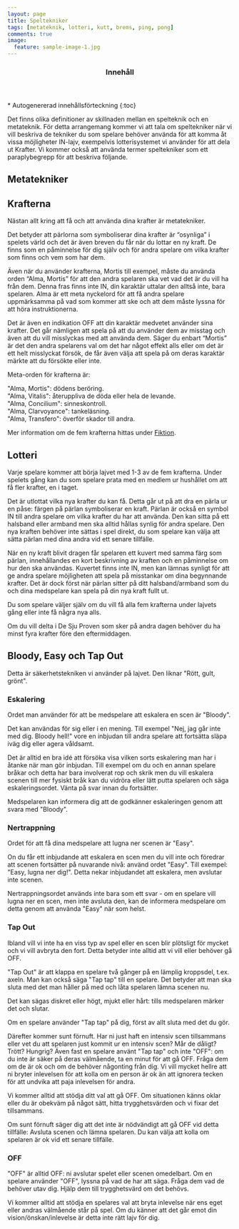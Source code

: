 ```yaml
---
layout: page
title: Speltekniker
tags: [metateknik, lotteri, kutt, brems, ping, pong]
comments: true
image:
  feature: sample-image-1.jpg
---
```


<section id="table-of-contents" class="toc">
  <header>
    <h3>Innehåll</h3>
  </header>
<div id="drawer" markdown="1">
*  Autogenererad innehållsförteckning
{:toc}
</div>
</section><!-- /#table-of-contents -->

Det finns olika definitioner av skillnaden mellan en spelteknik och en metateknik. För detta arrangemang kommer vi att tala om speltekniker när vi vill beskriva de tekniker du som spelare behöver använda för att komma åt vissa möjligheter IN-lajv, exempelvis lotterisystemet vi använder för att dela ut Krafter. Vi kommer också att använda termer speltekniker som ett paraplybegrepp för att beskriva följande.

## Metatekniker



## Krafterna

Nästan allt kring att få och att använda dina krafter är metatekniker. 

Det betyder att pärlorna som symboliserar dina krafter är “osynliga” i spelets värld och det är även breven du får när du lottar en ny kraft. De finns som en påminnelse för dig själv och för andra spelare om vilka krafter som finns och vem som har dem.

Även när du använder krafterna, Mortis till exempel, måste du använda orden “Alma, Mortis” för att den andra spelaren ska vet vad det är du vill ha från dem. Denna fras finns inte IN, din karaktär uttalar den alltså inte, bara spelaren. Alma är ett meta nyckelord för att få andra spelare uppmärksamma på vad som kommer att ske och att dem måste lyssna för att höra instruktionerna. 

Det är även en indikation OFF att din karaktär medvetet använder sina krafter. Det går nämligen att spela på att du använder dem av misstag och även att du vill misslyckas med att använda dem. Säger du enbart “Mortis” är det den andra spelarens val om det har något effekt alls eller om det är ett helt misslyckat försök, de får även välja att spela på om deras karaktär märkte att du försökte eller inte. 

Meta-orden för krafterna är:

"Alma, Mortis": dödens beröring.  
"Alma, Vitalis": återuppliva de döda eller hela de levande.  
"Alma, Concilium": sinneskontroll.  
"Alma, Clarvoyance": tankeläsning.  
"Alma, Transfero": överför skador till andra.  

Mer information om de fem krafterna hittas under [Fiktion](/fiktion/).

## Lotteri

Varje spelare kommer att börja lajvet med 1-3 av de fem krafterna. Under spelets gång kan du som spelare prata med en medlem ur hushållet om att få fler krafter, en i taget. 

Det är utlottat vilka nya krafter du kan få. Detta går ut på att dra en pärla ur en påse: färgen på pärlan symboliserar en kraft. Pärlan är också en symbol IN till andra spelare om vilka krafter du har att använda. Den kan sitta på ett halsband eller armband men ska alltid hållas synlig för andra spelare. Den nya kraften behöver inte sättas i spel direkt, du som spelare kan välja att sätta pärlan med dina andra vid ett senare tillfälle.

När en ny kraft blivit dragen får spelaren ett kuvert med samma färg som pärlan, innehållandes en kort beskrivning av kraften och en påminnelse om hur den ska användas. Kuvertet finns inte IN, men kan lämnas synligt för att ge andra spelare möjligheten att spela på misstankar om dina begynnande krafter. Det är dock först när pärlan sitter på ditt halsband/armband som du och dina medspelare kan spela på din nya kraft fullt ut.

Du som spelare väljer själv om du vill få alla fem krafterna under lajvets gång eller inte få några nya alls.

Om du vill delta i De Sju Proven som sker på andra dagen behöver du ha minst fyra krafter före den eftermiddagen.

## Bloody, Easy och Tap Out

Detta är säkerhetstekniken vi använder på lajvet. Den liknar "Rött, gult, grönt".

### Eskalering

Ordet man använder för att be medspelare att eskalera en scen är "Bloody".

Det kan användas för sig eller i en mening. Till exempel "Nej, jag går inte med dig. Bloody hell!" vore en inbjudan till andra spelare att fortsätta släpa iväg dig eller agera våldsamt.

Det är alltid en bra idé att försöka visa vilken sorts eskalering man har i åtanke när man gör inbjudan. Till exempel om du och en annan spelare bråkar och detta har bara involverat rop och skrik men du vill eskalera scenen till mer fysiskt bråk kan du vidröra eller lätt putta spelaren och säga eskaleringsordet. Vänta på svar innan du fortsätter.

Medspelaren kan informera dig att de godkänner eskaleringen genom att svara med "Bloody".

### Nertrappning

Ordet för att få dina medspelare att lugna ner scenen är "Easy".

On du får ett inbjudande att eskalera en scen men du vill inte och föredrar att scenen fortsätter på nuvarande nivå: använd ordet "Easy". Till exempel: "Easy, lugna ner dig!". Detta nekar inbjudandet att eskalera, men avslutar inte scenen.

Nertrappningsordet används inte bara som ett svar - om en spelare vill lugna ner en scen, men inte avsluta den, kan de informera medspelare om detta genom att använda "Easy" när som helst.

### Tap Out
Ibland vill vi inte ha en viss typ av spel eller en scen blir plötsligt för mycket och vi vill avbryta den fort. Detta betyder inte alltid att vi vill eller behöver gå OFF.

"Tap Out" är att klappa en spelare två gånger på en lämplig kroppsdel, t.ex. axeln. Man kan också säga "Tap tap" till en spelare. Det betyder att man ska sluta med det man håller på med och låta spelaren lämna scenen nu.

Det kan sägas diskret eller högt, mjukt eller hårt: tills medspelaren märker det och slutar.

Om en spelare använder "Tap tap" på dig, först av allt sluta med det du gör.

Därefter kommer sunt förnuft. Har ni just haft en intensiv scen tillsammans eller vet du att spelaren just kommit ur en intensiv scen? Mår de dåligt? Trött? Hungrig? Även fast en spelare använt "Tap tap" och inte "OFF": om du inte är säker på deras välmående, ta en minut för att gå OFF. Fråga dem om de är ok och om de behöver någonting från dig. Vi vill mycket hellre att ni bryter inlevelsen för att kolla om en person är ok än att ignorera tecken för att undvika att paja inlevelsen för andra.

Vi kommer alltid att stödja ditt val att gå OFF. Om situationen känns oklar eller du är obekväm på något sätt, hitta trygghetsvärden och vi fixar det tillsammans.

Om sunt förnuft säger dig att det inte är nödvändigt att gå OFF vid detta tillfälle: Avsluta scenen och lämna spelaren. Du kan välja att kolla om spelaren är ok vid ett senare tillfälle.

### OFF

"OFF" är alltid OFF: ni avslutar spelet eller scenen omedelbart. Om en spelare använder "OFF", lyssna på vad de har att säga. Fråga dem vad de behöver utav dig. Hjälp dem till trygghetsvärd om det behövs.

Vi kommer alltid att stödja en spelares val att bryta inlevelse när ens eget eller andras välmående står på spel. Om du känner att det går emot din vision/önskan/inlevelse är detta inte rätt lajv för dig.
